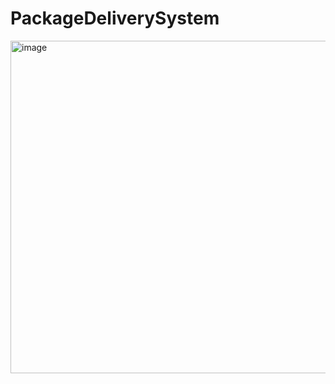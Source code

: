 # PackageDeliverySystem
<img width="1381" height="532" alt="image" src="https://github.com/user-attachments/assets/709a6bc2-4b0f-45a4-8294-85754fedecee" />
